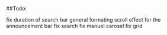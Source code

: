##Todo:

fix duration of search bar
general formating
scroll effect for the announcement bar
fix search 
fix manuel carosel
fix grid